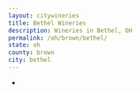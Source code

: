 ```yaml
---
layout: citywineries
title: Bethel Wineries
description: Wineries in Bethel, OH
permalink: /oh/brown/bethel/
state: oh
county: brown
city: bethel
---
```

-
